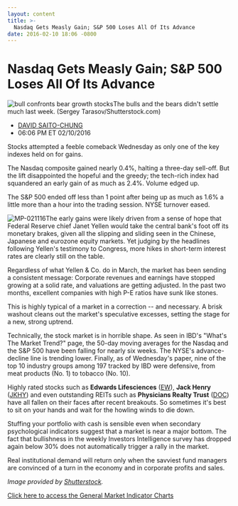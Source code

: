 ```yaml
---
layout: content
title: >-
  Nasdaq Gets Measly Gain; S&P 500 Loses All Of Its Advance
date: 2016-02-10 18:06 -0800
---
```



Nasdaq Gets Measly Gain; S&P 500 Loses All Of Its Advance
==========================================================


![bull confronts bear growth stocks](https://www.investors.com/wp-content/uploads/2016/02/BIGPIC-021116-shutterstock.jpg)The bulls and the bears didn't settle much last week. (Sergey Tarasov/Shutterstock.com)




* [DAVID SAITO-CHUNG](https://www.investors.com/author/chungd/ "Posts by DAVID SAITO-CHUNG")
* 06:06 PM ET 02/10/2016




Stocks attempted a feeble comeback Wednesday as only one of the key indexes held on for gains.


The Nasdaq composite gained nearly 0.4%, halting a three-day sell-off. But the lift disappointed the hopeful and the greedy; the tech-rich index had squandered an early gain of as much as 2.4%. Volume edged up.


The S&P 500 ended off less than 1 point after being up as much as 1.6% a little more than a hour into the trading session. NYSE turnover eased.


![MP-021116](https://www.investors.com/wp-content/uploads/2016/02/MP-021116-240x300.jpg)The early gains were likely driven from a sense of hope that Federal Reserve chief Janet Yellen would take the central bank's foot off its monetary brakes, given all the slipping and sliding seen in the Chinese, Japanese and eurozone equity markets. Yet judging by the headlines following Yellen's testimony to Congress, more hikes in short-term interest rates are clearly still on the table.


Regardless of what Yellen & Co. do in March, the market has been sending a consistent message: Corporate revenues and earnings have stopped growing at a solid rate, and valuations are getting adjusted. In the past two months, excellent companies with high P-E ratios have sunk like stones.


This is highly typical of a market in a correction -- and necessary. A brisk washout cleans out the market's speculative excesses, setting the stage for a new, strong uptrend.


Technically, the stock market is in horrible shape. As seen in IBD's "What's The Market Trend?" page, the 50-day moving averages for the Nasdaq and the S&P 500 have been falling for nearly six weeks. The NYSE's advance-decline line is trending lower. Finally, as of Wednesday's paper, nine of the top 10 industry groups among 197 tracked by IBD were defensive, from meat products (No. 1) to tobacco (No. 10).


Highly rated stocks such as **Edwards Lifesciences** ([EW](https://research.investors.com/quote.aspx?symbol=EW)), **Jack Henry** ([JKHY](https://research.investors.com/quote.aspx?symbol=JKHY)) and even outstanding REITs such as **Physicians Realty Trust** ([DOC](https://research.investors.com/quote.aspx?symbol=DOC)) have all fallen on their faces after recent breakouts. So sometimes it's best to sit on your hands and wait for the howling winds to die down.


Stuffing your portfolio with cash is sensible even when secondary psychological indicators suggest that a market is near a major bottom. The fact that bullishness in the weekly Investors Intelligence survey has dropped again below 30% does not automatically trigger a rally in the market.


Real institutional demand will return only when the savviest fund managers are convinced of a turn in the economy and in corporate profits and sales.


*Image provided by [Shutterstock](http://www.shutterstock.com).*


[Click here to access the General Market Indicator Charts](https://www.investors.com/wp-content/uploads/2016/02/GMI_021116.pdf)




